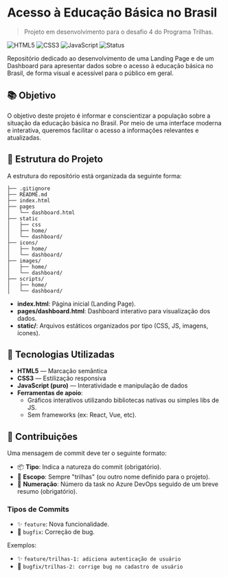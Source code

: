 # Acesso à Educação Básica no Brasil
> Projeto em desenvolvimento para o desafio 4 do Programa Trilhas.

![HTML5](https://img.shields.io/badge/HTML5-E34F26?style=flat-square&logo=html5&logoColor=white)
![CSS3](https://img.shields.io/badge/CSS3-1572B6?style=flat-square&logo=css3&logoColor=white)
![JavaScript](https://img.shields.io/badge/JavaScript-F7DF1E?style=flat-square&logo=javascript&logoColor=black)
![Status](https://img.shields.io/badge/Status-Em%20Desenvolvimento-brightgreen?style=flat-square)

Repositório dedicado ao desenvolvimento de uma Landing Page e de um Dashboard para apresentar dados sobre o acesso à educação básica no Brasil, de forma visual e acessível para o público em geral.

## 📚 Objetivo

O objetivo deste projeto é informar e conscientizar a população sobre a situação da educação básica no Brasil. Por meio de uma interface moderna e interativa, queremos facilitar o acesso a informações relevantes e atualizadas.

## 🧱 Estrutura do Projeto

A estrutura do repositório está organizada da seguinte forma:

```
├── .gitignore 
├── README.md
├── index.html
├── pages
│   └── dashboard.html
├── static
│   ├── css
│   ├── home/
│   └── dashboard/
├── icons/
│   ├── home/
│   └── dashboard/
├── images/
│   ├── home/
│   └── dashboard/
├── scripts/
│   ├── home/
│   └── dashboard/
```

- **index.html**: Página inicial (Landing Page).
- **pages/dashboard.html**: Dashboard interativo para visualização dos dados.
- **static/**: Arquivos estáticos organizados por tipo (CSS, JS, imagens, ícones).

## 🚀 Tecnologias Utilizadas

- **HTML5** — Marcação semântica
- **CSS3** — Estilização responsiva
- **JavaScript (puro)** — Interatividade e manipulação de dados
- **Ferramentas de apoio**:
  - Gráficos interativos utilizando bibliotecas nativas ou simples libs de JS.
  - Sem frameworks (ex: React, Vue, etc).

## 🤝 Contribuições
Uma mensagem de commit deve ter o seguinte formato:

- 📦 **Tipo**: Indica a natureza do commit (obrigatório).
- 📝 **Escopo**: Sempre "trilhas" (ou outro nome definido para o projeto).
- 🔢  **Numeração**: Número da task no Azure DevOps seguido de um breve resumo (obrigatório).

### Tipos de Commits

- ✨ `feature`: Nova funcionalidade.
- 🐛 `bugfix`: Correção de bug.

Exemplos:
- ✨ `feature/trilhas-1: adiciona autenticação de usuário`
- 🐛 `bugfix/trilhas-2: corrige bug no cadastro de usuário`

